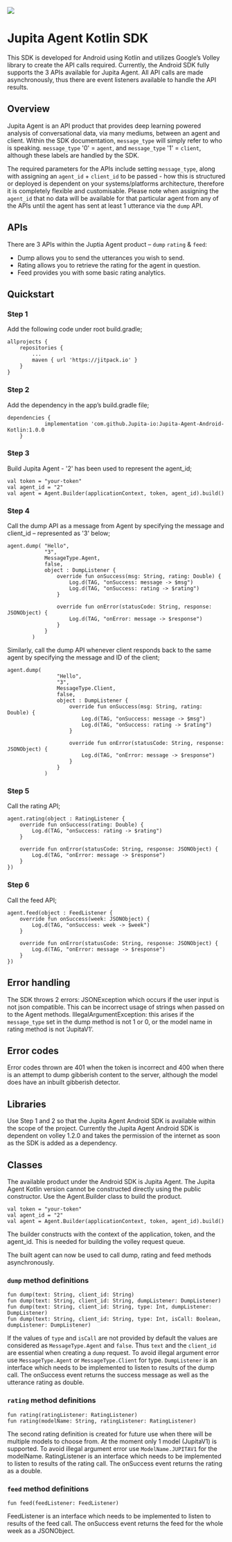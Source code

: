 [![](https://jitpack.io/v/Jupita-io/Jupita-Agent-Android-Kotlin.svg)](https://jitpack.io/#Jupita-io/Jupita-Agent-Android-Kotlin)

# Jupita Agent Kotlin SDK

This SDK is developed for Android using Kotlin and utilizes Google’s Volley library to create the API calls required.
Currently, the Android SDK fully supports the 3 APIs available for Jupita Agent.
All API calls are made asynchronously, thus there are event listeners available to handle the API results.

## Overview
Jupita Agent is an API product that provides deep learning powered analysis of conversational data, via many mediums, between an agent and client. Within the SDK documentation, `message_type` will simply refer to who is speaking. `message_type` '0' = `agent`, and `message_type` '1' = `client`, although these labels are handled by the SDK.

The required parameters for the APIs include setting `message_type`, along with assigning an `agent_id` + `client_id` to be passed - how this is structured or deployed is dependent on your systems/platforms architecture, therefore it is completely flexible and customisable. Please note when assigning the `agent_id` that no data will be available for that particular agent from any of the APIs until the agent has sent at least 1 utterance via the `dump` API. 

## APIs

There are 3 APIs within the Juptia Agent product – `dump` `rating` & `feed`:
- Dump allows you to send the utterances you wish to send.
- Rating allows you to retrieve the rating for the agent in question.
- Feed provides you with some basic rating analytics.

## Quickstart
### Step 1
Add the following code under root build.gradle;

```
allprojects {
    repositories {
        ...
        maven { url 'https://jitpack.io' }
    }
}
```

### Step 2
Add the dependency in the app’s build.gradle file;
```
dependencies {
	        implementation 'com.github.Jupita-io:Jupita-Agent-Android-Kotlin:1.0.0
	}
```

### Step 3
Build Jupita Agent - '2' has been used to represent the agent_id;

```
val token = "your-token"
val agent_id = "2"
val agent = Agent.Builder(applicationContext, token, agent_id).build()
```

### Step 4
Call the dump API as a message from Agent by specifying the message and client_id – represented as '3' below;

```
agent.dump( "Hello",
            "3",
            MessageType.Agent,
            false,
            object : DumpListener {
                override fun onSuccess(msg: String, rating: Double) {
                    Log.d(TAG, "onSuccess: message -> $msg")
                    Log.d(TAG, "onSuccess: rating -> $rating")
                }

                override fun onError(statusCode: String, response: JSONObject) {
                    Log.d(TAG, "onError: message -> $response")
                }
            }
        )
```

Similarly, call the dump API whenever client responds back to the same agent by specifying the message and ID of the client;
```
agent.dump(
                "Hello",
                "3",
                MessageType.Client,
                false,
                object : DumpListener {
                    override fun onSuccess(msg: String, rating: Double) {
                        Log.d(TAG, "onSuccess: message -> $msg")
                        Log.d(TAG, "onSuccess: rating -> $rating")
                    }

                    override fun onError(statusCode: String, response: JSONObject) {
                        Log.d(TAG, "onError: message -> $response")
                    }
                }
            )
```

### Step 5
Call the rating API;

```
agent.rating(object : RatingListener {
    override fun onSuccess(rating: Double) {
        Log.d(TAG, "onSuccess: rating -> $rating")
    }

    override fun onError(statusCode: String, response: JSONObject) {
        Log.d(TAG, "onError: message -> $response")
    }
})
```

### Step 6
Call the feed API;
```
agent.feed(object : FeedListener {
    override fun onSuccess(week: JSONObject) {
        Log.d(TAG, "onSuccess: week -> $week")
    }

    override fun onError(statusCode: String, response: JSONObject) {
        Log.d(TAG, "onError: message -> $response")
    }
})
```

## Error handling
The SDK throws 2 errors:
JSONException which occurs if the user input is not json compatible. This can be incorrect usage of strings when passed on to the Agent methods.
IllegalArgumentException: this arises if the `message_type` set in the dump method is not 1 or 0, or the model name in rating method is not ‘JupitaV1’.

## Error codes
Error codes thrown are 401 when the token is incorrect and 400 when there is an attempt to dump gibberish content to the server, although the model does have an inbuilt gibberish detector.

## Libraries
Use Step 1 and 2 so that the Jupita Agent Android SDK is available within the scope of the project. Currently the Jupita Agent Android SDK is dependent on volley 1.2.0 and takes the permission of the internet as soon as the SDK is added as a dependency.

## Classes
The available product under the Android SDK is Jupita Agent.
The Jupita Agent Kotlin version cannot be constructed directly using the public constructor. Use the Agent.Builder class to build the product.

```
val token = "your-token"
val agent_id = "2"
val agent = Agent.Builder(applicationContext, token, agent_id).build()
```

The builder constructs with the context of the application, token, and the agent_id. This is needed for building the volley request queue.

The built agent can now be used to call dump, rating and feed methods asynchronously.

### `dump` method definitions

```
fun dump(text: String, client_id: String)
fun dump(text: String, client_id: String, dumpListener: DumpListener)
fun dump(text: String, client_id: String, type: Int, dumpListener: DumpListener)
fun dump(text: String, client_id: String, type: Int, isCall: Boolean, dumpListener: DumpListener)
```

If the values of `type` and `isCall` are not provided by default the values are considered as `MessageType.Agent` and `false`.
Thus `text` and the `client_id` are essential when creating a `dump` request.
To avoid illegal argument error use `MessageType.Agent` or `MessageType.Client` for type.
`DumpListener` is an interface which needs to be implemented to listen to results of the dump call.
The onSuccess event returns the success message as well as the utterance rating as double.


### `rating` method definitions
```
fun rating(ratingListener: RatingListener)
fun rating(modelName: String, ratingListener: RatingListener)
```

The second rating definition is created for future use when there will be multiple models to choose from.
At the moment only 1 model (JupitaV1) is supported. To avoid illegal argument error use `ModelName.JUPITAV1` for the modelName.
RatingListener is an interface which needs to be implemented to listen to results of the rating call.
The onSuccess event returns the rating as a double.


### `feed` method definitions
```
fun feed(feedListener: FeedListener)
```

FeedListener is an interface which needs to be implemented to listen to results of the feed call.
The onSuccess event returns the feed for the whole week as a JSONObject.

